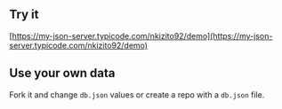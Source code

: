 ## Try it

[https://my-json-server.typicode.com/nkizito92/demo](https://my-json-server.typicode.com/nkizito92/demo)

## Use your own data

Fork it and change `db.json` values or create a repo with a `db.json` file.
